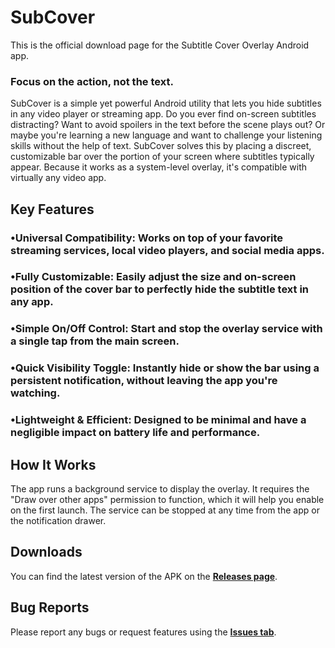 # SubCover

This is the official download page for the Subtitle Cover Overlay Android app.

### Focus on the action, not the text. 

SubCover is a simple yet powerful Android utility that lets you hide subtitles in any video player or streaming app. Do you ever find on-screen subtitles distracting? Want to avoid spoilers in the text before the scene plays out? Or maybe you're learning a new language and want to challenge your listening skills without the help of text. SubCover solves this by placing a discreet, customizable bar over the portion of your screen where subtitles typically appear. Because it works as a system-level overlay, it's compatible with virtually any video app.

## Key Features

### •Universal Compatibility: Works on top of your favorite streaming services, local video players, and social media apps.
### •Fully Customizable: Easily adjust the size and on-screen position of the cover bar to perfectly hide the subtitle text in any app.
### •Simple On/Off Control: Start and stop the overlay service with a single tap from the main screen.
### •Quick Visibility Toggle: Instantly hide or show the bar using a persistent notification, without leaving the app you're watching.
### •Lightweight & Efficient: Designed to be minimal and have a negligible impact on battery life and performance.

## How It Works

The app runs a background service to display the overlay. It requires the "Draw over other apps" permission to function, which it will help you enable on the first launch. The service can be stopped at any time from the app or the notification drawer.

## Downloads

You can find the latest version of the APK on the **[Releases page](https://github.com/LightKnight23/SubCover/releases)**.

## Bug Reports

Please report any bugs or request features using the **[Issues tab](https://github.com/LightKnight23/SubCover/issues)**.
